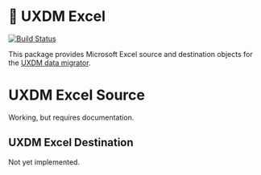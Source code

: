 # :twisted_rightwards_arrows: UXDM Excel

[![Build Status](https://travis-ci.com/DivineOmega/uxdm-excel.svg?branch=master)](https://travis-ci.com/DivineOmega/uxdm-excel)

This package provides Microsoft Excel source and destination objects for the [UXDM data migrator](https://github.com/DivineOmega/uxdm).

# UXDM Excel Source

Working, but requires documentation.

## UXDM Excel Destination

Not yet implemented.